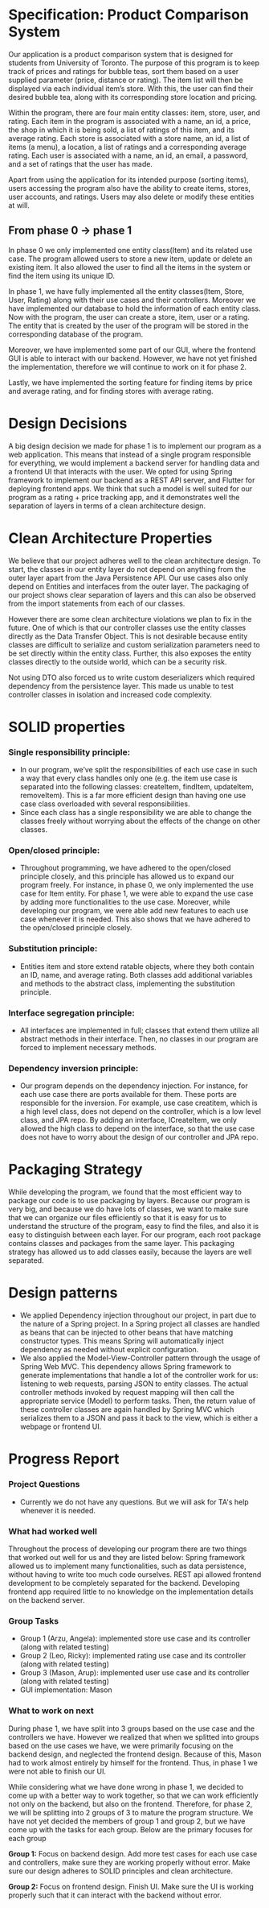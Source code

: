 # Specification: Product Comparison System

Our application is a product comparison system that is designed for students from University of Toronto. The purpose of this program is to keep track of prices and ratings for bubble teas, sort them based on a user supplied parameter (price, distance or rating). The item list will then be displayed via each individual item’s store. With this, the user can find their desired bubble tea, along with its corresponding store location and pricing.

Within the program, there are four main entity classes:  item, store, user, and rating. Each item in the program is associated with a name, an id, a price, the shop in which it is being sold,  a list of ratings of this item, and its average rating.  Each store is associated with a store name, an id, a list of items (a menu), a location, a list of ratings and a corresponding average rating. Each user is associated with a name, an id, an email, a password, and a set of ratings that the user has made.

Apart from using the application for its intended purpose (sorting items), users accessing the program also have the ability to create items, stores, user accounts, and ratings. Users may also delete or modify these entities at will.

## From phase 0 -> phase 1

In phase 0 we only implemented one entity class(Item) and its related use case.  The program allowed users to store a new item, update or delete an existing item. It also allowed the user to find all the items in the system or find the item using its unique ID. 

In phase 1, we have fully implemented all the entity classes(Item, Store, User, Rating) along with their use cases and their controllers. Moreover we have implemented our database to hold the information of each entity class. Now with the program, the user can create a store, item, user or a rating. The entity that is created by the user of the program will be stored in the corresponding database of the program.  

Moreover, we have implemented some part of our GUI, where the frontend GUI is able to interact with our backend. However, we have not yet finished the implementation, therefore we will continue to work on it for phase 2. 

Lastly, we have implemented the sorting feature for finding items by price and average rating, and for finding stores with average rating. 

# Design Decisions
A big design decision we made for phase 1 is to implement our program as a web application. This means that instead of a single program responsible for everything, we would implement a backend server for handling data and a frontend UI that interacts with the user. We opted for using Spring framework to implement our backend as a REST API server, and Flutter for deploying frontend apps. We think that such a model is well suited for our program as a rating + price tracking app, and it demonstrates well the separation of layers in terms of a clean architecture design.

# Clean Architecture Properties
We believe that our project adheres well to the clean architecture design. To start, the classes in our entity layer do not depend on anything from the outer layer apart from the Java Persistence API. Our use cases also only depend on Entities and interfaces from the outer layer. The packaging of our project shows clear separation of layers and this can also be observed from the import statements from each of our classes.

However there are some clean architecture violations we plan to fix in the future. One of which is that our controller classes use the entity classes directly as the Data Transfer Object. This is not desirable because entity classes are difficult to serialize and custom serialization parameters need to be set directly within the entity class. Further, this also exposes the entity classes directly to the outside world, which can be a security risk. 

Not using DTO also forced us to write custom deserializers which required dependency from the persistence layer. This made us unable to test controller classes in isolation and increased code complexity.

# SOLID properties
### Single responsibility principle: 
- In our program, we’ve split the responsibilities of each use case in such a way that every class handles only one (e.g. the item use case is separated into the following classes: createItem, findItem, updateItem, removeItem). This is a far more efficient design than having one use case class overloaded with several responsibilities.
- Since each class has a single responsibility we are able to change the classes freely without worrying about the effects of the change on other classes. 

### Open/closed principle:
- Throughout programming, we have adhered to the open/closed principle closely, and this principle has allowed us to expand our program freely. For instance, in phase 0, we only implemented the use case for Item entity. For phase 1, we were able to expand the use case by adding  more functionalities to the use case.  Moreover, while developing our program, we were able add new features to each use case whenever it is needed. This also shows that we have adhered to the open/closed principle closely. 

### Substitution principle:
- Entities item and store extend ratable objects, where they both contain an ID, name, and average rating. Both classes add additional variables and methods to the abstract class, implementing the substitution principle. 

### Interface segregation principle: 
- All interfaces are implemented in full; classes that extend them utilize all abstract methods in their interface. Then, no classes in our program are forced to implement necessary methods.

### Dependency inversion principle:
- Our program depends on the dependency injection.  For instance, for each use case there are ports available for them. These ports are responsible for the inversion. For example, use case creatitem, which is a high level class, does not depend on the controller, which is a  low level class, and JPA repo. By adding an interface, ICreateItem, we only allowed the high class to depend on the interface, so that the use case does not have to worry about the design of our controller and JPA repo. 

# Packaging Strategy
While developing the program, we found that the most efficient way to package our code is to use packaging by layers. Because our program is very big, and because we do have lots of classes, we want to make sure that we can organize our files efficiently so that it is easy for us to understand the structure of the program, easy to find the files, and also it is easy to distinguish between each layer. For our program, each root package contains classes and packages from the same layer. This packaging strategy has allowed us to add classes easily, because the layers are well separated.

# Design patterns
- We applied Dependency injection throughout our project, in part due to the nature of a Spring project. In a Spring project all classes are handled as beans that can be injected to other beans that have matching constructor types. This means Spring will automatically inject dependency as needed without explicit configuration.
- We also applied the Model-View-Controller pattern through the usage of Spring Web MVC. This dependency allows Spring framework to generate implementations that handle a lot of the controller work for us: listening to web requests, parsing JSON to entity classes. The actual controller methods invoked by request mapping will then call the appropriate service (Model) to perform tasks. Then, the return value of these controller classes are again handled by Spring MVC which serializes them to a JSON and pass it back to the view, which is either a webpage or frontend UI.  

# Progress Report
### Project Questions
- Currently we do not have any questions. But we will ask for TA's help whenever it is needed. 

### What had worked well
Throughout the process of developing our program there are two things that worked out well for us and they are listed below: 
Spring framework allowed us to implement many functionalities, such as data persistence, without having to write too much code ourselves.
REST api allowed frontend development to be completely separated for the backend. Developing frontend app required little to no knowledge on the implementation details on the backend server.

### Group Tasks
- Group 1 (Arzu, Angela): implemented store use case and its controller (along with related testing)
- Group 2 (Leo, Ricky): implemented rating  use case and its controller (along with related testing)
- Group 3 (Mason, Arup):  implemented user use case and its controller (along with related testing)
- GUI implementation: Mason

### What to work on next
During phase 1, we have split into 3 groups based on the use case and the controllers we have. However we realized that when we splitted into groups based on the use cases we have, we were primarily focusing on the backend design, and neglected the frontend design. Because of this, Mason had to work almost entirely by himself for the frontend. Thus, in phase 1 we were not able to finish our UI. 

While considering what we have done wrong in phase 1, we decided to come up with a better way to work together, so that we can work efficiently not only on the backend, but also on the frontend. Therefore, for phase 2, we will be splitting into 2 groups of 3 to mature the program structure. We have not yet decided the members of group 1 and group 2, but we have come up with the tasks for each group. Below are the primary focuses for each group

**Group 1:**
Focus on backend design.
Add more test cases for each use case and controllers, make sure they are working properly without error. 
Make sure our design adheres to SOLID principles and clean architecture. 

**Group 2:**
Focus on frontend design.
Finish UI.
Make sure the UI is working properly such that it can interact with the backend without error.  
